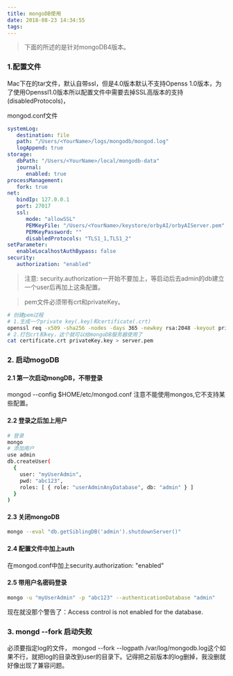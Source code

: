 ```yaml
---
title: mongoDB使用
date: 2018-08-23 14:34:55
tags:
---
```


> 下面的所述的是针对mongoDB4版本。
### 1.配置文件
Mac下在的tar文件，默认自带ssl，但是4.0版本默认不支持Openss 1.0版本，为了使用Openssl1.0版本所以配置文件中需要去掉SSL高版本的支持(disabledProtocols)，

<!-- more-->
mongod.conf文件
``` yaml
systemLog:
   destination: file
   path: "/Users/<YourName>/logs/mongodb/mongod.log"
   logAppend: true
storage:
   dbPath: "/Users/<YourName>/local/mongodb-data"
   journal:
      enabled: true
processManagement:
   fork: true
net:
   bindIp: 127.0.0.1
   port: 27017
   ssl:
      mode: "allowSSL"
      PEMKeyFile: "/Users/<YourName>/keystore/orbyAI/orbyAIServer.pem"
      PEMKeyPassword: ""
      disabledProtocols: "TLS1_1,TLS1_2"
setParameter:
   enableLocalhostAuthBypass: false
security:
   authorization: "enabled"
```

> 注意: security.authorization一开始不要加上，等启动后去admin的db建立一个user后再加上这条配置。

> pem文件必须带有crt和privateKey。

``` bash
# 创建pem过程
# 1.生成一个private key(.key)和certificate(.crt)
openssl req -x509 -sha256 -nodes -days 365 -newkey rsa:2048 -keyout privateKey.key -out certificate.crt
# 2.打包crt和key，这个就可以给mongoDB服务器使用了
cat certificate.crt privateKey.key > server.pem
```

### 2. 启动mogoDB
#### 2.1 第一次启动mongDB，不带登录
mongod --config $HOME/etc/mongod.conf
注意不能使用mongos,它不支持某些配置。
#### 2.2 登录之后加上用户
``` bash
# 登录
mongo
# 添加用户
use admin
db.createUser(
  {
    user: "myUserAdmin",
    pwd: "abc123",
    roles: [ { role: "userAdminAnyDatabase", db: "admin" } ]
  }
)
```
#### 2.3 关闭mongoDB
``` bash
mongo --eval "db.getSiblingDB('admin').shutdownServer()"
```
#### 2.4 配置文件中加上auth
在mongod.conf中加上security.authorization: "enabled"

#### 2.5 带用户名密码登录
``` bash
mongo -u "myUserAdmin" -p "abc123" --authenticationDatabase "admin"
```
现在就没那个警告了：Access control is not enabled for the database.

### 3. mongd --fork 启动失败
必须要指定log的文件， mongod --fork --logpath /var/log/mongodb.log这个如果不行，就把log的目录改到user的目录下。记得把之前版本的log删掉，我没删就好像出现了兼容问题。
